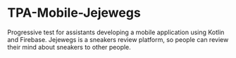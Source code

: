 # TPA-Mobile-Jejewegs
Progressive test for assistants developing a mobile application using Kotlin and Firebase.
Jejewegs is a sneakers review platform, so people can review their mind about sneakers to other people.
